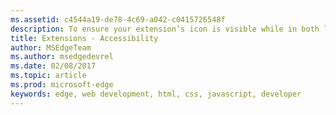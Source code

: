 ```yaml
---
ms.assetid: c4544a19-de78-4c69-a042-c0415726548f
description: To ensure your extension’s icon is visible while in both light and dark mode, follow the accessibility guide.
title: Extensions - Accessibility
author: MSEdgeTeam
ms.author: msedgedevrel
ms.date: 02/08/2017
ms.topic: article
ms.prod: microsoft-edge
keywords: edge, web development, html, css, javascript, developer
---
```

